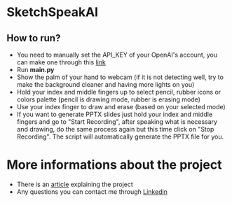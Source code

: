 # SketchSpeakAI

## How to run?
* You need to manually set the API_KEY of your OpenAI's account, you can make one through this [link](https://platform.openai.com/api-keys)
* Run **main.py**
* Show the palm of your hand to webcam (if it is not detecting well, try to make the background cleaner and having more lights on you)
* Hold your index and middle fingers up to select pencil, rubber icons or colors palette (pencil is drawing mode, rubber is erasing mode)
* Use your index finger to draw and erase (based on your selected mode) 
* If you want to generate PPTX slides just hold your index and middle fingers and go to "Start Recording", after speaking what is necessary and drawing, do the same process again but this time click on "Stop Recording". The script will automatically generate the PPTX file for you.


# More informations about the project
- There is an [article](https://joaopdss.medium.com/) explaining the project
- Any questions you can contact me through [Linkedin](https://www.linkedin.com/in/joaopdss/)
